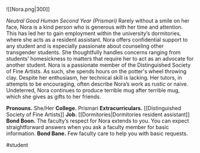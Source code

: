 ![[Nora.png|300]]

*Neutral Good Human Second Year (Prismari)*
Rarely without a smile on her face, Nora is a kind person who is generous with her time and attention. This has led her to gain employment within the university’s dormitories, where she acts as a resident assistant. Nora offers confidential support to any student and is especially passionate about counseling other transgender students. She thoughtfully handles concerns ranging from students’ homesickness to matters that require her to act as an advocate for another student. 
Nora is a passionate member of the Distinguished Society of Fine Artists. As such, she spends hours on the potter's wheel throwing clay. Despite her enthusiasm, her technical skill is lacking. Her tutors, in attempts to be encouraging, often describe Nora’s work as rustic or naive. Undeterred, Nora continues to produce terrible mug after terrible mug, which she gives as gifts to her friends.

**Pronouns.** She/Her
**College.** Prismari
**Extracurriculars.** [[Distinguished Society of Fine Artists]]
**Job.** [[Dormitories|Dormitories resident assistant]]
**Bond Boon.** The faculty’s respect for Nora extends to you. You can expect straightforward answers when you ask a faculty member for basic information. 
**Bond Bane.** Few faculty care to help you with basic requests.

#student
